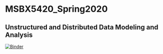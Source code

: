 # MSBX5420_Spring2020
## Unstructured and Distributed Data Modeling and Analysis
[![Binder](https://mybinder.org/badge_logo.svg)](https://mybinder.org/v2/gh/peigangzhang/MSBX5420_Spring2020/master)
